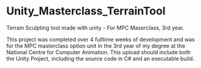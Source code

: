 # Unity_Masterclass_TerrainTool
Terrain Sculpting tool made with unity - For MPC Maserclass, 3rd year.

This project was completed over 4 fulltime weeks of development and was for the MPC masterclass option unit in the 3rd year of my degree at the National Centre for Computer Animation. This upload should include both the Unity Project, including the source code in C# and an executable build.
